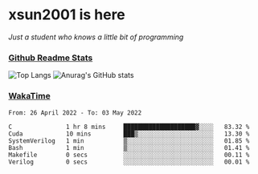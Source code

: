 # xsun2001 is here

*Just a student who knows a little bit of programming*

### [Github Readme Stats](https://github.com/anuraghazra/github-readme-stats)

![Top Langs](https://github-readme-stats.vercel.app/api/top-langs/?username=xsun2001&layout=compact&theme=radical) ![Anurag's GitHub stats](https://github-readme-stats.vercel.app/api?username=xsun2001&show_icons=true&theme=radical)

### [WakaTime](https://wakatime.com)

<!--START_SECTION:waka-->

```text
From: 26 April 2022 - To: 03 May 2022

C               1 hr 8 mins     ████████████████████▓░░░░   83.32 %
Cuda            10 mins         ███▒░░░░░░░░░░░░░░░░░░░░░   13.30 %
SystemVerilog   1 min           ▒░░░░░░░░░░░░░░░░░░░░░░░░   01.85 %
Bash            1 min           ▒░░░░░░░░░░░░░░░░░░░░░░░░   01.41 %
Makefile        0 secs          ░░░░░░░░░░░░░░░░░░░░░░░░░   00.11 %
Verilog         0 secs          ░░░░░░░░░░░░░░░░░░░░░░░░░   00.01 %
```

<!--END_SECTION:waka-->

